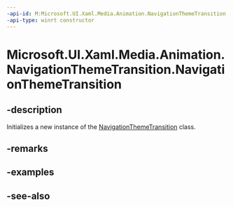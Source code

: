 ```yaml
---
-api-id: M:Microsoft.UI.Xaml.Media.Animation.NavigationThemeTransition.#ctor
-api-type: winrt constructor
---
```


<!-- Method syntax
public NavigationThemeTransition()
-->

# Microsoft.UI.Xaml.Media.Animation.NavigationThemeTransition.NavigationThemeTransition

## -description
Initializes a new instance of the [NavigationThemeTransition](navigationthemetransition.md) class.

## -remarks

## -examples

## -see-also
